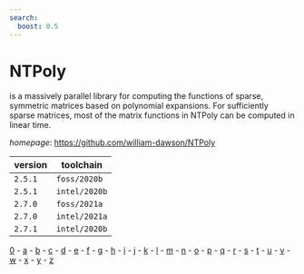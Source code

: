 ```yaml
---
search:
  boost: 0.5
---
```

# NTPoly

is a massively parallel library for computing the functions of sparse, symmetric matrices based on  polynomial expansions. For sufficiently sparse matrices, most of the matrix functions  in NTPoly can be computed in linear time.

*homepage*: <https://github.com/william-dawson/NTPoly>

version | toolchain
--------|----------
``2.5.1`` | ``foss/2020b``
``2.5.1`` | ``intel/2020b``
``2.7.0`` | ``foss/2021a``
``2.7.0`` | ``intel/2021a``
``2.7.1`` | ``intel/2020b``

[0](../0/index.md) - [a](../a/index.md) - [b](../b/index.md) - [c](../c/index.md) - [d](../d/index.md) - [e](../e/index.md) - [f](../f/index.md) - [g](../g/index.md) - [h](../h/index.md) - [i](../i/index.md) - [j](../j/index.md) - [k](../k/index.md) - [l](../l/index.md) - [m](../m/index.md) - [n](../n/index.md) - [o](../o/index.md) - [p](../p/index.md) - [q](../q/index.md) - [r](../r/index.md) - [s](../s/index.md) - [t](../t/index.md) - [u](../u/index.md) - [v](../v/index.md) - [w](../w/index.md) - [x](../x/index.md) - [y](../y/index.md) - [z](../z/index.md)

